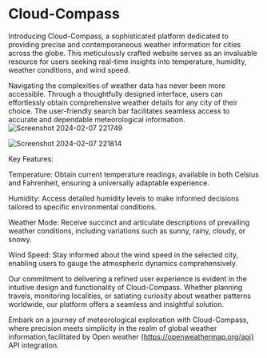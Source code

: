 # Cloud-Compass
Introducing Cloud-Compass, a sophisticated platform dedicated to providing precise and contemporaneous weather information for cities across the globe. This meticulously crafted website serves as an invaluable resource for users seeking real-time insights into temperature, humidity, weather conditions, and wind speed.

Navigating the complexities of weather data has never been more accessible. Through a thoughtfully designed interface, users can effortlessly obtain comprehensive weather details for any city of their choice. The user-friendly search bar facilitates seamless access to accurate and dependable meteorological information.
![Screenshot 2024-02-07 221749](https://github.com/SiriTetali/Cloud-Compass/assets/117676879/1cf74a66-5802-4265-b3a0-879db872772b)



![Screenshot 2024-02-07 221814](https://github.com/SiriTetali/Cloud-Compass/assets/117676879/a3598b4b-7bdc-4d96-8c18-12050f5e789c)

Key Features:

Temperature: Obtain current temperature readings, available in both Celsius and Fahrenheit, ensuring a universally adaptable experience.

Humidity: Access detailed humidity levels to make informed decisions tailored to specific environmental conditions.

Weather Mode: Receive succinct and articulate descriptions of prevailing weather conditions, including variations such as sunny, rainy, cloudy, or snowy.

Wind Speed: Stay informed about the wind speed in the selected city, enabling users to gauge the atmospheric dynamics comprehensively.

Our commitment to delivering a refined user experience is evident in the intuitive design and functionality of Cloud-Compass. Whether planning travels, monitoring localities, or satiating curiosity about weather patterns worldwide, our platform offers a seamless and insightful solution.

Embark on a journey of meteorological exploration with Cloud-Compass, where precision meets simplicity in the realm of global weather information,facilitated by Open weather {https://openweathermap.org/api} API integration.
